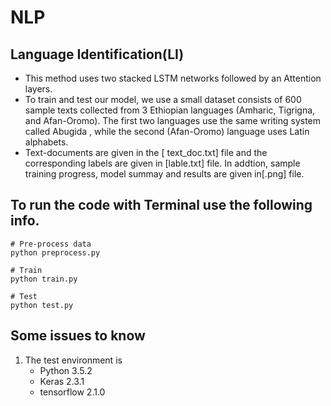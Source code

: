 # NLP
## Language Identification(LI)
- This method uses two stacked LSTM networks followed by an Attention layers.
- To train and test our model, we use a small dataset consists of 600 sample texts collected from 3 Ethiopian languages (Amharic, Tigrigna, and Afan-Oromo). The first two languages use the same writing system called  Abugida , while the second (Afan-Oromo) language uses Latin alphabets.
- Text-documents are given in the [ text_doc.txt] file and the corresponding labels are given in [lable.txt] file. In addtion, sample training progress, model summay and results are given in[.png] file.

## To run the code with Terminal use the following info.
```
# Pre-process data
python preprocess.py

# Train
python train.py

# Test
python test.py
```
## Some issues to know
1. The test environment is
    - Python 3.5.2
    - Keras 2.3.1
    - tensorflow 2.1.0


